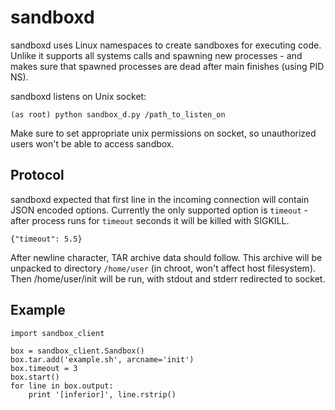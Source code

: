 
sandboxd
==================

sandboxd uses Linux namespaces to create sandboxes for executing code.
Unlike it supports all systems calls and spawning new processes - and makes sure that
spawned processes are dead after main finishes (using PID NS).

sandboxd listens on Unix socket:

```
(as root) python sandbox_d.py /path_to_listen_on
```

Make sure to set appropriate unix permissions on socket, so unauthorized users won't be able
to access sandbox.

Protocol
------------------

sandboxd expected that first line in the incoming connection will contain JSON encoded options.
Currently the only supported option is `timeout` - after process runs for `timeout` seconds it
will be killed with SIGKILL.

```
{"timeout": 5.5}
```

After newline character, TAR archive data should follow. This archive will be unpacked to
directory `/home/user` (in chroot, won't affect host filesystem). Then /home/user/init will
be run, with stdout and stderr redirected to socket.

Example
---------------------

```
import sandbox_client

box = sandbox_client.Sandbox()
box.tar.add('example.sh', arcname='init')
box.timeout = 3
box.start()
for line in box.output:
    print '[inferior]', line.rstrip()
```